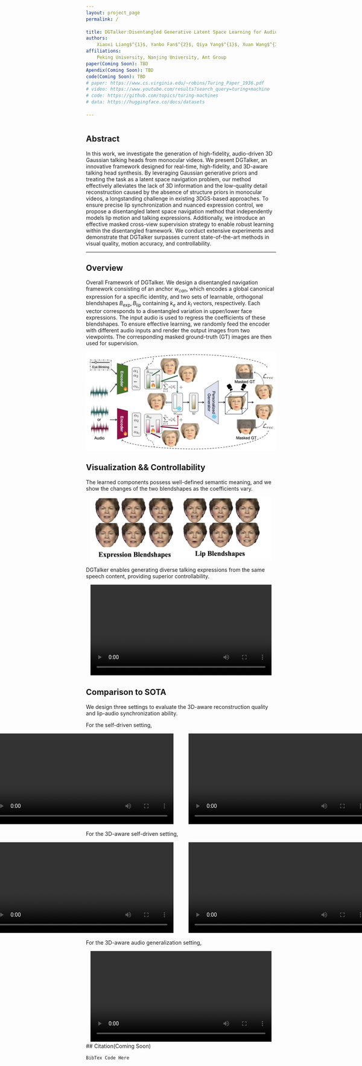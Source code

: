 ```yaml
---
layout: project_page
permalink: /

title: DGTalker:Disentangled Generative Latent Space Learning for Audio-Driven Gaussian Talking Heads
authors:
    Xiaoxi Liang$^{1}$, Yanbo Fan$^{2}$, Qiya Yang$^{1}$, Xuan Wang$^{3}$, Wei Gao$^{1}$, Ge Li$^{1}$
affiliations:
    Peking University, Nanjing University, Ant Group
paper(Coming Soon): TBD
Apendix(Coming Soon): TBD
code(Coming Soon): TBD
# paper: https://www.cs.virginia.edu/~robins/Turing_Paper_1936.pdf
# video: https://www.youtube.com/results?search_query=turing+machine
# code: https://github.com/topics/turing-machines
# data: https://huggingface.co/docs/datasets

---
```


<!-- Using HTML to center the abstract -->
<div class="columns is-centered has-text-centered">
    <div class="column is-four-fifths">
        <h2>Abstract</h2>
        <div class="content has-text-justified">
In this work, we investigate the generation of high-fidelity, audio-driven 3D Gaussian talking heads from monocular videos. We present DGTalker, an innovative framework designed for real-time, high-fidelity, and 3D-aware talking head synthesis. By leveraging Gaussian generative priors and treating the task as a latent space navigation problem, our method effectively alleviates the lack of 3D information and the low-quality detail reconstruction caused by the absence of structure priors in monocular videos, a longstanding challenge in existing 3DGS-based approaches.  To ensure precise lip synchronization and nuanced expression control, we propose a disentangled latent space navigation method that independently models lip motion and talking expressions. Additionally, we introduce an effective masked cross-view supervision strategy to enable robust learning within the disentangled framework. We conduct extensive experiments and demonstrate that DGTalker surpasses current state-of-the-art methods in visual quality, motion accuracy, and controllability.
        </div>
    </div>
</div>

---


## Overview

Overall Framework of DGTalker. We design a disentangled navigation framework consisting of an anchor $w_{can}$, which encodes a global canonical expression for a specific identity, and two sets of learnable, orthogonal blendshapes ${B_\text{exp}, B_\text{lip}}$ containing $k_e$ and $k_l$ vectors, respectively. Each vector corresponds to a disentangled variation in upper/lower face expressions. The input audio is used to regress the coefficients of these blendshapes. To ensure effective learning, we randomly feed the encoder with different audio inputs and render the output images from two viewpoints. The corresponding masked ground-truth (GT) images are then used for supervision.


<div align="center">
  <img src="./static/image/pipeline.png" width="640px">
</div>



## Visualization && Controllability
The learned components possess well-defined semantic meaning, and we show the changes of the two blendshapes as the coefficients vary.

<div align="center">
  <img src="./static/image/Blendshapes.png" width="480px">
</div>

<!-- ![Blendshapes](./static/image/blendshapes.png){width=480px} -->


DGTalker enables generating diverse talking expressions from the same speech content, providing superior controllability.

<div align="center">
  <video width="480" controls>
    <source src="static/video/control.mp4" type="video/mp4">
  </video>
</div>


## Comparison to SOTA
We design three settings to evaluate the 3D-aware reconstruction quality and lip-audio synchronization ability.

For the self-driven setting,
<div align="center" style="display: flex; justify-content: center; gap: 40px;">
  <div>
    <video width="480" controls>
      <source src="static/video/May_front.mp4" type="video/mp4">
    </video>
  </div>

  <div>
    <video width="480" controls>
      <source src="static/video/Shaheen_front.mp4" type="video/mp4">
    </video>
  </div>
</div>

For the 3D-aware self-driven setting,
<div align="center" style="display: flex; justify-content: center; gap: 40px;">
  <div>
    <video width="480" controls>
      <source src="static/video/May_spiral.mp4" type="video/mp4">
    </video>
  </div>

  <div>
    <video width="480" controls>
      <source src="static/video/Shaheen_spiral.mp4" type="video/mp4">
    </video>
  </div>
</div>

For the 3D-aware audio generalization setting,

<div align="center">
  <video width="480" controls>
    <source src="static/video/May_unseen.mp4" type="video/mp4">
    .
  </video>
</div>
## Citation(Coming Soon)

```
BibTex Code Here
```
